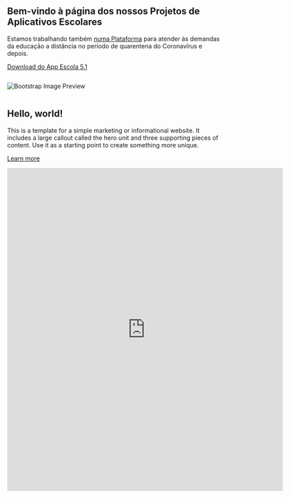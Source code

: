 ## Bem-vindo à página dos nossos Projetos de Aplicativos Escolares

Estamos trabalhando também [numa Plataforma](https://sites.google.com/view/portaldigitalescola/in%C3%ADcio) para atender às demandas da educação a distância no período de quarentena do Coronavírus e depois.

<div class="container-fluid">
	<div class="row">
		<div class="col-md-12">
			 <a href="https://sourceforge.net/projects/appescola/" class="btn btn-primary btn-md active" type="button">Download do App Escola 5.1</a>
		</div>
	</div>
</div>

<marquee></marquee>

<div class="container-fluid">
	<div class="row">
		<div class="col-md-12">
			<img alt="Bootstrap Image Preview" src="https://1.bp.blogspot.com/-B08biINqybI/XppQW9eRk-I/AAAAAAAACNY/IKSCH-zhZZcoxh9Qh0_wgcIP1JqjFjEOACLcBGAsYHQ/s200/icone.png" class="rounded-circle" />
		</div>
	</div>
</div>

<marquee></marquee>

<div class="container-fluid">
	<div class="row">
		<div class="col-md-12">
			<div class="jumbotron card card-block">
				<h2>
					Hello, world!
				</h2>
				<p>
					This is a template for a simple marketing or informational website. It includes a large callout called the hero unit and three supporting pieces of content. Use it as a starting point to create something more unique.
				</p>
				<p>
					<a class="btn btn-primary btn-large" href="#">Learn more</a>
				</p>
			</div>
		</div>
	</div>
</div>




<iframe src="https://docs.google.com/forms/d/e/1FAIpQLSeLcGavLDzmwaKfxSo_7kTtzEHm9T3p4E-GMwOIMLzGJT-gCw/viewform?embedded=true" width="640" height="750" frameborder="0" marginheight="0" marginwidth="0">Carregando…</iframe>
